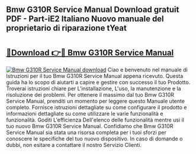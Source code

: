 ## Bmw G310R Service Manual Download gratuit PDF - Part-iE2 Italiano Nuovo manuale del proprietario di riparazione tYeat

# <h2><a href="http://dfdhav.blite.top/?on=Bmw+G310R+Service+Manual">🔗Download 👉🔴 Bmw G310R Service Manual</a></h2>

[![Bmw G310R Service Manual download](https://i.imgur.com/lujVjoI.png)](http://dfdhav.blite.top/?on=Bmw+G310R+Service+Manual)
Ciao e benvenuto nel manuale di Istruzioni per il tuo Bmw G310R Service Manual appena ricevuto. Questa guida ha lo scopo di aiutarti a capire e gestire con successo il tuo Prodotto. Troverai istruzioni chiare per L'installazione, L'uso, la manutenzione e la risoluzione dei problemi. Per ottenere il massimo dal tuo Bmw G310R Service Manual, prenditi un momento per leggere questo Manuale utente completo. Fornisce istruzioni dettagliate su come configurare il prodotto e informazioni dettagliate su come utilizzare le varie funzionalità e funzionalità. Goditi L'efficienza Dell'elenco delle funzionalità mentre usi il tuo nuovo Bmw G310R Service Manual. Confidiamo che Bmw G310R Service Manual sia stata una risorsa completa per i tuoi sforzi per conoscere le specifiche del tuo nuovo dispositivo. In caso di domande o dubbi, non esitare a contattare il nostro Servizio Clienti.
